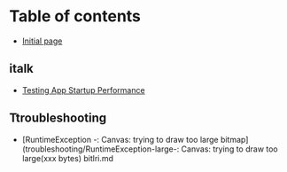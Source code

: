 # Table of contents

* [Initial page](README.md)

## italk

* [Testing App Startup Performance](talk/start-time.md)

## Ttroubleshooting

* [RuntimeException -: Canvas: trying to draw too large bitmap](troubleshooting/RuntimeException-large-: Canvas: trying to draw too large(xxx bytes) bitlri.md
<!--stackedit_data:
eyJoaXN0b3J5IjpbLTEzNzQ1Nzk0NjJdfQ==
-->